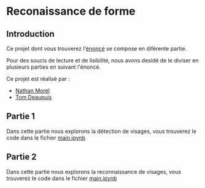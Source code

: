# Reconaissance de forme

## Introduction

Ce projet dont vous trouverez l'[énoncé](./Projet_ReconnaissanceFormes.pdf) se compose en diférente partie.

Pour des soucis de lecture et de lisibilité, nous avons desidé de le diviser en plusieurs parties en suivant l'énoncé.

Ce projet est réalisé par :
- [Nathan Morel](./)
- [Tom Deaupuis](./)

## Partie 1

Dans cette partie nous explorons la détection de visages, vous trouverez le code dans le fichier [main.ipynb](./Detection_Visage/main.ipynb)

## Partie 2

Dans cette partie nous explorons la reconnaissance de visages, vous trouverez le code dans le fichier [main.ipynb](./Reconnaissance_Visage/main.ipynb)
